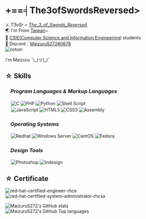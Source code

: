 # +==╡The3ofSwordsReversed>　

⚔ _T3oSr = [The_3_of_Swords_Reversed](https://en.wikipedia.org/wiki/Three_of_Swords)_.  
🌏 I'm From [Taiwan](https://en.wikipedia.org/wiki/Taiwan)~  
🎯 [CSIE(Computer Science and Information Engineering)](https://zh.wikipedia.org/wiki/%E8%B3%87%E8%A8%8A%E5%B7%A5%E7%A8%8B%E5%AD%B8%E7%B3%BB) students  
📠 Discord：[Maizuru5272#0678](http://discordapp.com/invite/)   
![rotom](https://user-images.githubusercontent.com/74230665/152712942-dafa68e0-4d55-4a21-8dec-c71bc4571693.gif)  
   

  
I'm Maizuru ¯\\\_(ツ)\_/¯  
<!--## Code Editor
![VSCODE](https://img.shields.io/static/v1?style=for-the-badge&color=1E1E1E&logo=visualstudiocode&logoColor=007ACC&message=visual+studio+code&label=)
![Notepad++](https://img.shields.io/static/v1?style=for-the-badge&color=1E1E1E&logo=Notepad%2B%2B&logoColor=90E59A&message=Notepad%2B%2B&label=)
![Vim](https://img.shields.io/static/v1?style=for-the-badge&color=1E1E1E&logo=Vim&logoColor=019733&message=Vim&label=)
-->
## ☆ Skills
### 　_Program Languages & Markup Languages_
　
![C](https://img.shields.io/static/v1?style=for-the-badge&message=C%20Language&color=1E1E1E&logo=C&logoColor=659AD2&label=)
![PHP](https://img.shields.io/static/v1?style=for-the-badge&message=PHP&color=1E1E1E&logo=PHP&logoColor=777BB4&label=)
![Python](https://img.shields.io/static/v1?style=for-the-badge&message=Python&color=1E1E1E&logo=python&logoColor=3776AB&label=)
![Shell Script](https://img.shields.io/static/v1?style=for-the-badge&message=Shell%20Script&color=1E1E1E&logo=gnubash&logoColor=4EAA25&label=)  
　
![JavaScript](https://img.shields.io/static/v1?style=for-the-badge&message=JavaScript&color=1E1E1E&logo=JavaScript&logoColor=F7DF1E&label=)
![HTML5](https://img.shields.io/static/v1?style=for-the-badge&message=HTML5&color=1E1E1E&logo=HTML5&logoColor=E34F26&label=)
![CSS3](https://img.shields.io/static/v1?style=for-the-badge&message=CSS3&color=1E1E1E&logo=CSS3&logoColor=1572B6&label=)
![Assembly](https://img.shields.io/static/v1?style=for-the-badge&message=Assembly(MASM)&color=1E1E1E&logo=microsoft&logoColor=B7472A&label=)
<!--![Mysql](https://img.shields.io/static/v1?style=for-the-badge&message=Mysql&color=1E1E1E&logo=mysql&logoColor=5CA2D6&label=)-->

### 　_Operating Systems_
　
![Redhat](https://img.shields.io/static/v1?style=for-the-badge&color=1E1E1E&logo=redhat&logoColor=DF2B34&message=Redhat%208&label=)
![Windows Server](https://img.shields.io/static/v1?style=for-the-badge&color=1E1E1E&logo=Windows&logoColor=0078D6&message=Windows%20Server%202008-2022&label=)
![CentOS](https://img.shields.io/static/v1?style=for-the-badge&color=1E1E1E&logo=CentOS&logoColor=FFFFFF&message=CentOS%208&label=)
![Fedora](https://img.shields.io/static/v1?style=for-the-badge&color=1E1E1E&logo=Fedora&logoColor=51A2DA&message=Fedora%2024&label=)

### 　_Design Tools_
　
![Photoshop](https://img.shields.io/static/v1?style=for-the-badge&message=Adobe%20PhotoShop&color=1E1E1E&logo=adobephotoshop&logoColor=31A8FF&label=)
![Indesign](https://img.shields.io/static/v1?style=for-the-badge&message=Adobe%20Indesign&color=1E1E1E&logo=adobeindesign&logoColor=FF3366&label=)

## ☆ Certificate
![red-hat-certified-engineer-rhce](https://user-images.githubusercontent.com/74230665/217510395-c16bc422-3df9-417a-b287-a6a1cbb2ca5e.png) 
![red-hat-certified-system-administrator-rhcsa](https://user-images.githubusercontent.com/74230665/217510417-1f411f04-6743-4ef3-a4e2-cf7f78a3c49e.png)  

![Maizuru5272's GitHub stats](https://github-readme-stats.vercel.app/api?username=0x0607&show_icons=false&theme=radical)  
![Maizuru5272's GitHub Top languages](https://github-readme-stats.vercel.app/api/top-langs/?username=0x0607&card_width=445&layout=compact&theme=radical&locale=en&langs_count=4)  
